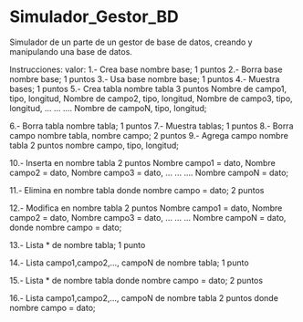 # Simulador_Gestor_BD
Simulador de un parte de un gestor de base de datos, creando y manipulando una base de datos.

Instrucciones: valor:
1.- Crea base nombre base;      1 puntos
2.- Borra base nombre base;     1 puntos
3.- Usa base nombre base;       1 puntos
4.- Muestra bases;              1 puntos
5.- Crea tabla nombre tabla     3 puntos
      Nombre de campo1, tipo, longitud,
      Nombre de campo2, tipo, longitud,
      Nombre de campo3, tipo, longitud,
      ...               ...   ....
      Nombre de campoN, tipo, longitud;
      
6.- Borra tabla nombre tabla;   1 puntos
7.- Muestra tablas;             1 puntos
8.- Borra campo nombre tabla, nombre campo;   2 puntos
9.- Agrega campo nombre tabla   2 puntos
      nombre campo, tipo, longitud;

10.- Inserta en nombre tabla 2 puntos
      Nombre campo1 = dato,
      Nombre campo2 = dato,
      Nombre campo3 = dato,
      ...    ...      ....
      Nombre campoN = dato;
      
11.- Elimina en nombre tabla donde nombre campo = dato;   2 puntos

12.- Modifica en nombre tabla   2 puntos
      Nombre campo1 = dato,
      Nombre campo2 = dato,
      Nombre campo3 = dato,
      ...    ...      ...
      Nombre campoN = dato,
      donde nombre campo = dato;

13.- Lista * de nombre tabla;   1 punto

14.- Lista campo1,campo2,…, campoN de nombre tabla;     1 punto

15.- Lista * de nombre tabla donde nombre campo = dato; 2 puntos

16.- Lista campo1,campo2,…, campoN de nombre tabla      2 puntos
      donde nombre campo = dato;
